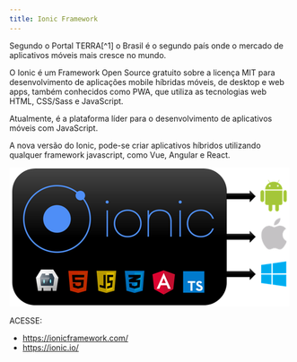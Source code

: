 ```yaml
---
title: Ionic Framework
---
```


Segundo o Portal TERRA[^1] o Brasil é o segundo país onde o mercado de aplicativos móveis mais cresce no mundo. 

O Ionic é um Framework Open Source gratuito sobre a licença MIT para desenvolvimento de aplicações mobile híbridas móveis, de desktop e web apps,
também conhecidos como PWA, que utiliza as tecnologias web HTML, CSS/Sass e JavaScript.

Atualmente, é a plataforma líder para o desenvolvimento de aplicativos móveis com JavaScript. 

A nova versão do Ionic, pode-se criar aplicativos híbridos utilizando qualquer framework javascript, como Vue, Angular e React.


![](/assets/ionic.png)
 
ACESSE: 

* <https://ionicframework.com/>
* <https://ionic.io/>




[1]: https://www.terra.com.br/noticias/dino/brasil-segundo-pais-onde-o-mercado-de-aplicativos-mais-cresce,1fd9d38aa995ad8ca1243f6c58080f79u2ee8tfj.html
